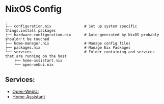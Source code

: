 # NixOS Config

```
.  
├── configuration.nix               # Set up system specific things.install packages              
├── hardware-configuration.nix      # Auto-generated by NixOS probably shouldn't be touched
├── home-manager.nix                # Manage config files
├── packages.nix                    # Manage Nix Packages
└── services                        # Folder containing and services that are running on the host
    ├── home-assistant.nix          
    └── open-webui.nix
```

## Services:
- [Open-WebUI](http://100.123.25.72:8123/)
- [Home-Assistant](http://100.123.25.72:8080/)